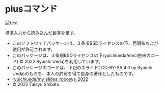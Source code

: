 # plusコマンド

![test](https://github.com/tstaisyu/robosys2022/actions/workflows/test.yml/badeg.svg)

標準入力から読み込んだ数字を足す。

* このソフトウェアパッケージは、３条項BSDライセンスの下、再頒布および使用が許可されます。
* このパッケージは、３条項BSDライセンスの下ryuichiueda/emcl由来のコード( © 2022 Ryuichi Ueda)を利用しています。
* このパッケージのコードは、下記のスライド( CC-BY-SA 4.0 by Ryuichi Ueda)のものを、本人の許可を得て自身の著作としたものです。
* [ryuichiueda/my_slides_robosys_2022](https://github.com/ryuichiueda/my_slides/tree/master/robosys_2022)
* © 2022 Taisyu Shibata
